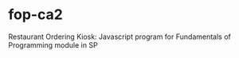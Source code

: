# fop-ca2
Restaurant Ordering Kiosk: Javascript program for Fundamentals of Programming module in SP
